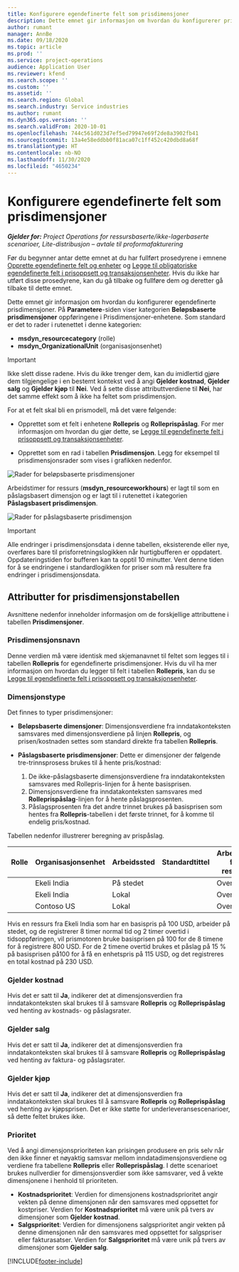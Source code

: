```yaml
---
title: Konfigurere egendefinerte felt som prisdimensjoner
description: Dette emnet gir informasjon om hvordan du konfigurerer prisdimensjoner ved hjelp av egendefinerte felt.
author: rumant
manager: AnnBe
ms.date: 09/18/2020
ms.topic: article
ms.prod: ''
ms.service: project-operations
audience: Application User
ms.reviewer: kfend
ms.search.scope: ''
ms.custom: ''
ms.assetid: ''
ms.search.region: Global
ms.search.industry: Service industries
ms.author: rumant
ms.dyn365.ops.version: ''
ms.search.validFrom: 2020-10-01
ms.openlocfilehash: 744c561d023d7ef5ed79947e69f2de8a3902fb41
ms.sourcegitcommit: 13a4e58eddbb0f81aca07c1ff452c420dbd8a68f
ms.translationtype: HT
ms.contentlocale: nb-NO
ms.lasthandoff: 11/30/2020
ms.locfileid: "4650234"
---
```

# <a name="set-up-custom-fields-as-pricing-dimensions"></a>Konfigurere egendefinerte felt som prisdimensjoner

_**Gjelder for:** Project Operations for ressursbaserte/ikke-lagerbaserte scenarioer, Lite-distribusjon – avtale til proformafakturering_

Før du begynner antar dette emnet at du har fullført prosedyrene i emnene [Opprette egendefinerte felt og enheter](create-custom-fields-entities-pricing-dimensions.md) og [Legge til obligatoriske egendefinerte felt i prisoppsett og transaksjonsenheter](add-custom-fields-price-setup-transactional-entities.md). Hvis du ikke har utført disse prosedyrene, kan du gå tilbake og fullføre dem og deretter gå tilbake til dette emnet. 

Dette emnet gir informasjon om hvordan du konfigurerer egendefinerte prisdimensjoner. På **Parametere**-siden viser kategorien **Beløpsbaserte prisdimensjoner** oppføringene i Prisdimensjoner-enhetene. Som standard er det to rader i rutenettet i denne kategorien:

- **msdyn_resourcecategory** (rolle)
- **msdyn_OrganizationalUnit** (organisasjonsenhet)

> [!IMPORTANT]
> Ikke slett disse radene. Hvis du ikke trenger dem, kan du imidlertid gjøre dem tilgjengelige i en bestemt kontekst ved å angi **Gjelder kostnad**, **Gjelder salg** og **Gjelder kjøp** til **Nei**. Ved å sette disse attributtverdiene til **Nei**, har det samme effekt som å ikke ha feltet som prisdimensjon.

For at et felt skal bli en prismodell, må det være følgende:

- Opprettet som et felt i enhetene **Rollepris** og **Rolleprispåslag**. For mer informasjon om hvordan du gjør dette, se [Legge til egendefinerte felt i prisoppsett og transaksjonsenheter](add-custom-fields-price-setup-transactional-entities.md).

- Opprettet som en rad i tabellen **Prisdimensjon**. Legg for eksempel til prisdimensjonsrader som vises i grafikken nedenfor. 

![Rader for beløpsbaserte prisdimensjoner](media/Amt-based-PD.png)

Arbeidstimer for ressurs (**msdyn_resourceworkhours**) er lagt til som en påslagsbasert dimensjon og er lagt til i rutenettet i kategorien **Påslagsbasert prisdimensjon**.

![Rader for påslagsbaserte prisdimensjon](media/Markup-based-PD.png)


> [!IMPORTANT]
> Alle endringer i prisdimensjonsdata i denne tabellen, eksisterende eller nye, overføres bare til prisforretningslogikken når hurtigbufferen er oppdatert. Oppdateringstiden for bufferen kan ta opptil 10 minutter. Vent denne tiden for å se endringene i standardlogikken for priser som må resultere fra endringer i prisdimensjonsdata.


## <a name="attributes-of-the-pricing-dimensions-table"></a>Attributter for prisdimensjonstabellen
Avsnittene nedenfor inneholder informasjon om de forskjellige attributtene i tabellen **Prisdimensjoner**.

### <a name="pricing-dimension-name"></a>Prisdimensjonsnavn
Denne verdien må være identisk med skjemanavnet til feltet som legges til i tabellen **Rollepris** for egendefinerte prisdimensjoner. Hvis du vil ha mer informasjon om hvordan du legger til felt i tabellen **Rollepris**, kan du se [Legge til egendefinerte felt i prisoppsett og transaksjonsenheter](add-custom-fields-price-setup-transactional-entities.md).

### <a name="type-of-dimension"></a>Dimensjonstype
Det finnes to typer prisdimensjoner:
  
  - **Beløpsbaserte dimensjoner**: Dimensjonsverdiene fra inndatakonteksten samsvares med dimensjonsverdiene på linjen **Rollepris**, og prisen/kostnaden settes som standard direkte fra tabellen **Rollepris**.
  - **Påslagsbaserte prisdimensjoner**: Dette er dimensjoner der følgende tre-trinnsprosess brukes til å hente pris/kostnad:
 
    1. De ikke-påslagsbaserte dimensjonsverdiene fra inndatakonteksten samsvares med Rollepris-linjen for å hente basisprisen.
    2. Dimensjonsverdiene fra inndatakonteksten samsvares med **Rolleprispåslag**-linjen for å hente påslagsprosenten.
    3. Påslagsprosenten fra det andre trinnet brukes på basisprisen som hentes fra **Rollepris**-tabellen i det første trinnet, for å komme til endelig pris/kostnad.
   
   Tabellen nedenfor illustrerer beregning av prispåslag.
  
| Rolle        | Organisasjonsenhet    |Arbeidssted      |Standardtittel      |Arbeidstid for ressurs      |  Påslag|
| ------------|-------------|-------------------|--------------------|-------------------------|--------:|
|             | Ekeli India|På stedet            |                    |Overtid                 |15     |
|             | Ekeli India|Lokal             |                    |Overtid                 |10     |
|             | Contoso US   |Lokal             |                    |Overtid                 |20     |


Hvis en ressurs fra Ekeli India som har en basispris på 100 USD, arbeider på stedet, og de registrerer 8 timer normal tid og 2 timer overtid i tidsoppføringen, vil prismotoren bruke basisprisen på 100 for de 8 timene for å registrere 800 USD. For de 2 timene overtid brukes et påslag på 15 % på basisprisen på100 for å få en enhetspris på 115 USD, og det registreres en total kostnad på 230 USD.

### <a name="applicable-to-cost"></a>Gjelder kostnad 
Hvis det er satt til **Ja**, indikerer det at dimensjonsverdien fra inndatakonteksten skal brukes til å samsvare **Rollepris** og **Rolleprispåslag** ved henting av kostnads- og påslagsrater.

### <a name="applicable-to-sales"></a>Gjelder salg
Hvis det er satt til **Ja**, indikerer det at dimensjonsverdien fra inndatakonteksten skal brukes til å samsvare **Rollepris** og **Rolleprispåslag** ved henting av faktura- og påslagsrater.

### <a name="applicable-to-purchase"></a>Gjelder kjøp
Hvis det er satt til **Ja**, indikerer det at dimensjonsverdien fra inndatakonteksten skal brukes til å samsvare **Rollepris** og **Rolleprispåslag** ved henting av kjøpsprisen. Det er ikke støtte for underleveransescenarioer, så dette feltet brukes ikke. 

### <a name="priority"></a>Prioritet
Ved å angi dimensjonsprioriteten kan prisingen produsere en pris selv når den ikke finner et nøyaktig samsvar mellom inndatadimensjonsverdiene og verdiene fra tabellene **Rollepris** eller **Rolleprispåslag**. I dette scenarioet brukes nullverdier for dimensjonsverdier som ikke samsvarer, ved å vekte dimensjonene i henhold til prioriteten.

- **Kostnadsprioritet**: Verdien for dimensjonens kostnadsprioritet angir vekten på denne dimensjonen når den samsvares med oppsettet for kostpriser. Verdien for **Kostnadsprioritet** må være unik på tvers av dimensjoner som **Gjelder kostnad**.
- **Salgsprioritet**: Verdien for dimensjonens salgsprioritet angir vekten på denne dimensjonen når den samsvares med oppsettet for salgspriser eller fakturasatser. Verdien for **Salgsprioritet** må være unik på tvers av dimensjoner som **Gjelder salg**.


[!INCLUDE[footer-include](../includes/footer-banner.md)]